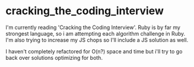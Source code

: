 # cracking_the_coding_interview

I'm currently reading 'Cracking the Coding Interview'.  Ruby is by far my strongest language, so i am attempting each algorithm challenge in Ruby.  I'm also trying to increase my JS chops so I'll include a JS solution as well.

I haven't completely refactored for O(n?) space and time but i'll try to go back over solutions optimizing for both.